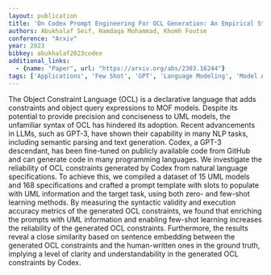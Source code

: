 ```yaml
---
layout: publication
title: 'On Codex Prompt Engineering For OCL Generation: An Empirical Study'
authors: Abukhalaf Seif, Hamdaqa Mohammad, Khomh Foutse
conference: "Arxiv"
year: 2023
bibkey: abukhalaf2023codex
additional_links:
  - {name: "Paper", url: "https://arxiv.org/abs/2303.16244"}
tags: ['Applications', 'Few Shot', 'GPT', 'Language Modeling', 'Model Architecture', 'Prompting']
---
```

The Object Constraint Language (OCL) is a declarative language that adds constraints and object query expressions to MOF models. Despite its potential to provide precision and conciseness to UML models, the unfamiliar syntax of OCL has hindered its adoption. Recent advancements in LLMs, such as GPT-3, have shown their capability in many NLP tasks, including semantic parsing and text generation. Codex, a GPT-3 descendant, has been fine-tuned on publicly available code from GitHub and can generate code in many programming languages. We investigate the reliability of OCL constraints generated by Codex from natural language specifications. To achieve this, we compiled a dataset of 15 UML models and 168 specifications and crafted a prompt template with slots to populate with UML information and the target task, using both zero- and few-shot learning methods. By measuring the syntactic validity and execution accuracy metrics of the generated OCL constraints, we found that enriching the prompts with UML information and enabling few-shot learning increases the reliability of the generated OCL constraints. Furthermore, the results reveal a close similarity based on sentence embedding between the generated OCL constraints and the human-written ones in the ground truth, implying a level of clarity and understandability in the generated OCL constraints by Codex.
